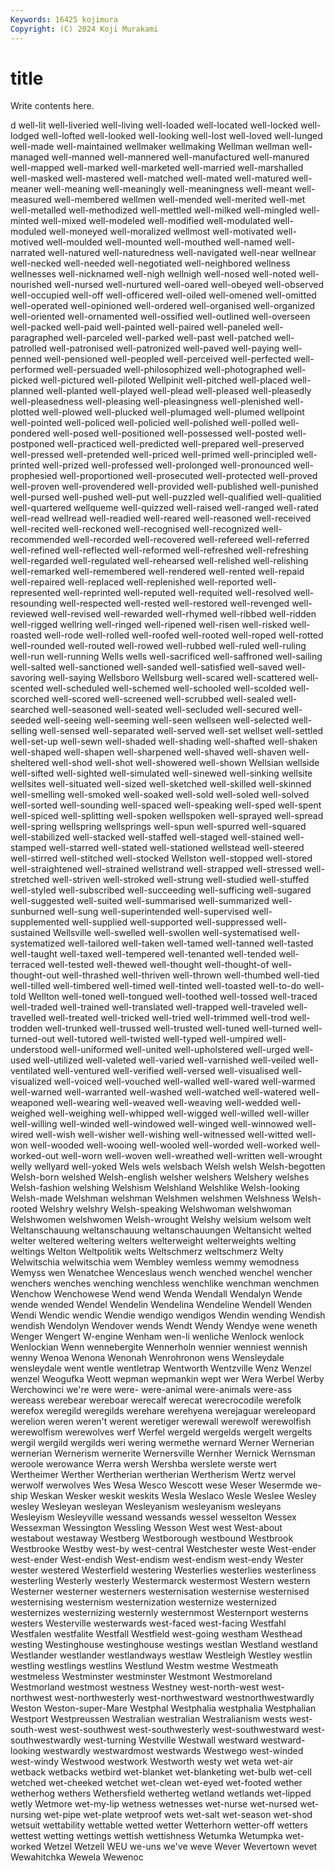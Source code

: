 ```yaml
---
Keywords: 16425 kojimura
Copyright: (C) 2024 Koji Murakami
---
```


# title

Write contents here.



d well-lit well-liveried well-living well-loaded
well-located well-locked well-lodged well-lofted well-looked well-looking well-lost well-loved well-lunged well-made
well-maintained wellmaker wellmaking Wellman wellman well-managed well-manned well-mannered well-manufactured well-manured
well-mapped well-marked well-marketed well-married well-marshalled well-masked well-mastered well-matched well-mated well-matured
well-meaner well-meaning well-meaningly well-meaningness well-meant well-measured well-membered wellmen well-mended well-merited
well-met well-metalled well-methodized well-mettled well-milked well-mingled well-minted well-mixed well-modeled well-modified
well-modulated well-moduled well-moneyed well-moralized wellmost well-motivated well-motived well-moulded well-mounted well-mouthed
well-named well-narrated well-natured well-naturedness well-navigated well-near wellnear well-necked well-needed well-negotiated
well-neighbored wellness wellnesses well-nicknamed well-nigh wellnigh well-nosed well-noted well-nourished well-nursed
well-nurtured well-oared well-obeyed well-observed well-occupied well-off well-officered well-oiled well-omened well-omitted
well-operated well-opinioned well-ordered well-organised well-organized well-oriented well-ornamented well-ossified well-outlined well-overseen
well-packed well-paid well-painted well-paired well-paneled well-paragraphed well-parceled well-parked well-past well-patched
well-patrolled well-patronised well-patronized well-paved well-paying well-penned well-pensioned well-peopled well-perceived well-perfected
well-performed well-persuaded well-philosophized well-photographed well-picked well-pictured well-piloted Wellpinit well-pitched well-placed
well-planned well-planted well-played well-plead well-pleased well-pleasedly well-pleasedness well-pleasing well-pleasingness well-plenished
well-plotted well-plowed well-plucked well-plumaged well-plumed wellpoint well-pointed well-policed well-policied well-polished
well-polled well-pondered well-posed well-positioned well-possessed well-posted well-postponed well-practiced well-predicted well-prepared
well-preserved well-pressed well-pretended well-priced well-primed well-principled well-printed well-prized well-professed well-prolonged
well-pronounced well-prophesied well-proportioned well-prosecuted well-protected well-proved well-proven well-provendered well-provided well-published
well-punished well-pursed well-pushed well-put well-puzzled well-qualified well-qualitied well-quartered wellqueme well-quizzed
well-raised well-ranged well-rated well-read wellread well-readied well-reared well-reasoned well-received well-recited
well-reckoned well-recognised well-recognized well-recommended well-recorded well-recovered well-refereed well-referred well-refined well-reflected
well-reformed well-refreshed well-refreshing well-regarded well-regulated well-rehearsed well-relished well-relishing well-remarked well-remembered
well-rendered well-rented well-repaid well-repaired well-replaced well-replenished well-reported well-represented well-reprinted well-reputed
well-requited well-resolved well-resounding well-respected well-rested well-restored well-revenged well-reviewed well-revised well-rewarded
well-rhymed well-ribbed well-ridden well-rigged wellring well-ringed well-ripened well-risen well-risked well-roasted
well-rode well-rolled well-roofed well-rooted well-roped well-rotted well-rounded well-routed well-rowed well-rubbed
well-ruled well-ruling well-run well-running Wells wells well-sacrificed well-saffroned well-sailing well-salted
well-sanctioned well-sanded well-satisfied well-saved well-savoring well-saying Wellsboro Wellsburg well-scared well-scattered
well-scented well-scheduled well-schemed well-schooled well-scolded well-scorched well-scored well-screened well-scrubbed well-sealed
well-searched well-seasoned well-seated well-secluded well-secured well-seeded well-seeing well-seeming well-seen wellseen
well-selected well-selling well-sensed well-separated well-served well-set wellset well-settled well-set-up well-sewn
well-shaded well-shading well-shafted well-shaken well-shaped well-shapen well-sharpened well-shaved well-shaven well-sheltered
well-shod well-shot well-showered well-shown Wellsian wellside well-sifted well-sighted well-simulated well-sinewed
well-sinking wellsite wellsites well-situated well-sized well-sketched well-skilled well-skinned well-smelling well-smoked
well-soaked well-sold well-soled well-solved well-sorted well-sounding well-spaced well-speaking well-sped well-spent
well-spiced well-splitting well-spoken wellspoken well-sprayed well-spread well-spring wellspring wellsprings well-spun
well-spurred well-squared well-stabilized well-stacked well-staffed well-staged well-stained well-stamped well-starred well-stated
well-stationed wellstead well-steered well-stirred well-stitched well-stocked Wellston well-stopped well-stored well-straightened
well-strained wellstrand well-strapped well-stressed well-stretched well-striven well-stroked well-strung well-studied well-stuffed
well-styled well-subscribed well-succeeding well-sufficing well-sugared well-suggested well-suited well-summarised well-summarized well-sunburned
well-sung well-superintended well-supervised well-supplemented well-supplied well-supported well-suppressed well-sustained Wellsville well-swelled
well-swollen well-systematised well-systematized well-tailored well-taken well-tamed well-tanned well-tasted well-taught well-taxed
well-tempered well-tenanted well-tended well-terraced well-tested well-thewed well-thought well-thought-of well-thought-out well-thrashed
well-thriven well-thrown well-thumbed well-tied well-tilled well-timbered well-timed well-tinted well-toasted well-to-do
well-told Wellton well-toned well-tongued well-toothed well-tossed well-traced well-traded well-trained well-translated
well-trapped well-traveled well-travelled well-treated well-tricked well-tried well-trimmed well-trod well-trodden well-trunked
well-trussed well-trusted well-tuned well-turned well-turned-out well-tutored well-twisted well-typed well-umpired well-understood
well-uniformed well-united well-upholstered well-urged well-used well-utilized well-valeted well-varied well-varnished well-veiled
well-ventilated well-ventured well-verified well-versed well-visualised well-visualized well-voiced well-vouched well-walled well-wared
well-warmed well-warned well-warranted well-washed well-watched well-watered well-weaponed well-wearing well-weaved well-weaving
well-wedded well-weighed well-weighing well-whipped well-wigged well-willed well-willer well-willing well-winded well-windowed
well-winged well-winnowed well-wired well-wish well-wisher well-wishing well-witnessed well-witted well-won well-wooded
well-wooing well-wooled well-worded well-worked well-worked-out well-worn well-woven well-wreathed well-written well-wrought
welly wellyard well-yoked Wels wels welsbach Welsh welsh Welsh-begotten Welsh-born
welshed Welsh-english welsher welshers Welshery welshes Welsh-fashion welshing Welshism Welshland
Welshlike Welsh-looking Welsh-made Welshman welshman Welshmen welshmen Welshness Welsh-rooted Welshry
welshry Welsh-speaking Welshwoman welshwoman Welshwomen welshwomen Welsh-wrought Welshy welsium welsom
welt Weltanschauung weltanschauung weltanschauungen Weltansicht welted welter weltered weltering welters
welterweight welterweights welting weltings Welton Weltpolitik welts Weltschmerz weltschmerz Welty
Welwitschia welwitschia wem Wembley wemless wemmy wemodness Wemyss wen Wenatchee
Wenceslaus wench wenched wenchel wencher wenchers wenches wenching wenchless wenchlike
wenchman wenchmen Wenchow Wenchowese Wend wend Wenda Wendall Wendalyn Wende
wende wended Wendel Wendelin Wendelina Wendeline Wendell Wenden Wendi Wendic
wendic Wendie wendigo wendigos Wendin wending Wendish wendish Wendolyn Wendover
wends Wendt Wendy Wendye wene weneth Wenger Wengert W-engine Wenham
wen-li wenliche Wenlock wenlock Wenlockian Wenn wennebergite Wennerholn wennier wenniest
wennish wenny Wenoa Wenona Wenonah Wenrohronon wens Wensleydale wensleydale went
wentle wentletrap Wentworth Wentzville Wenz Wenzel wenzel Weogufka Weott wepman
wepmankin wept wer Wera Werbel Werby Werchowinci we're were were-
were-animal were-animals were-ass wereass werebear wereboar werecalf werecat werecrocodile werefolk
werefox weregild weregilds werehare werehyena werejaguar wereleopard werelion weren weren't
werent weretiger werewall werewolf werewolfish werewolfism werewolves werf Werfel wergeld
wergelds wergelt wergelts wergil wergild wergilds weri wering wermethe wernard
Werner Wernerian wernerian Wernerism wernerite Wernersville Wernher Wernick Wernsman weroole
werowance Werra wersh Wershba werslete werste wert Wertheimer Werther Wertherian
wertherian Wertherism Wertz wervel werwolf werwolves Wes Wesa Wesco Wescott
wese Weser Wesermde we-ship Weskan Wesker weskit weskits Wesla Weslaco
Wesle Weslee Wesley wesley Wesleyan wesleyan Wesleyanism wesleyanism wesleyans Wesleyism
Wesleyville wessand wessands wessel wesselton Wessex Wessexman Wessington Wessling Wesson
West west West-about westabout westaway Westberg Westborough westbound Westbrook Westbrooke
Westby west-by west-central Westchester weste West-ender west-ender West-endish West-endism west-endism
west-endy Wester wester westered Westerfield westering Westerlies westerlies westerliness westerling
Westerly westerly Westermarck westermost Western western Westerner westerner westerners westernisation
westernise westernised westernising westernism westernization westernize westernized westernizes westernizing westernly
westernmost Westernport westerns westers Westerville westerwards west-faced west-facing Westfahl Westfalen
westfalite Westfall Westfield west-going westham Westhead westing Westinghouse westinghouse westings
westlan Westland westland Westlander westlander westlandways westlaw Westleigh Westley westlin
westling westlings westlins Westlund Westm westme Westmeath westmeless Westminster westminster
Westmont Westmoreland Westmorland westmost westness Westney west-north-west west-northwest west-northwesterly west-northwestward
westnorthwestwardly Weston Weston-super-Mare Westphal Westphalia westphalia Westphalian Westport Westpreussen Westralian
westralian Westralianism wests west-south-west west-southwest west-southwesterly west-southwestward west-southwestwardly west-turning Westville
Westwall westward westward-looking westwardly westwardmost westwards Westwego west-winded west-windy Westwood
westwork Westworth westy wet weta wet-air wetback wetbacks wetbird wet-blanket
wet-blanketing wet-bulb wet-cell wetched wet-cheeked wetchet wet-clean wet-eyed wet-footed wether
wetherhog wethers Wethersfield wetherteg wetland wetlands wet-lipped wetly Wetmore wet-my-lip
wetness wetnesses wet-nurse wet-nursed wet-nursing wet-pipe wet-plate wetproof wets wet-salt
wet-season wet-shod wetsuit wettability wettable wetted wetter Wetterhorn wetter-off wetters
wettest wetting wettings wettish wettishness Wetumka Wetumpka wet-worked Wetzel Wetzell
WEU we-uns we've weve Wever Wevertown wevet Wewahitchka Wewela Wewenoc

